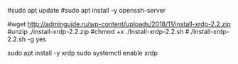 #sudo apt update
#sudo apt install -y openssh-server

#wget http://adminguide.ru/wp-content/uploads/2018/11/install-xrdp-2.2.zip
#unzip ./install-xrdp-2.2.zip
#chmod +x ./Install-xrdp-2.2.sh
#./Install-xrdp-2.2.sh -g yes

sudo apt install -y xrdp
sudo systemctl enable xrdp
